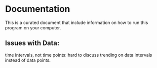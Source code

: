 # Documentation
This is a curated document that include information on how to run this program on your computer.

## Issues with Data:
time intervals, not time points: hard to discuss trending on data intervals instead of data points.
